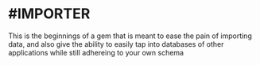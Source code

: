 #IMPORTER
==============================================================

This is the beginnings of a gem that is meant to ease the pain
of importing data, and also give the ability to easily tap
into databases of other applications while still adhereing to
your own schema
